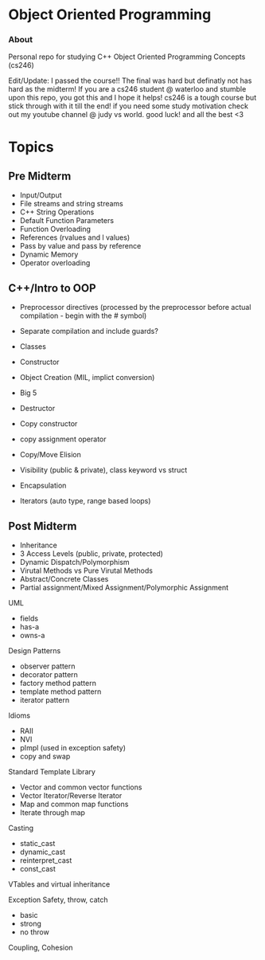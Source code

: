 # Object Oriented Programming

### About 
Personal repo for studying C++ Object Oriented Programming Concepts (cs246)

Edit/Update: 
I passed the course!! The final was hard but definatly not has hard as the midterm! 
If you are a cs246 student @ waterloo and stumble upon this repo, you got this and I hope it helps! cs246 is a tough course but stick through with it till the end! if you need some study motivation check out my youtube channel @ judy vs world.
good luck! and all the best <3

# Topics  

## Pre Midterm
- Input/Output
- File streams and string streams
- C++ String Operations 
- Default Function Parameters
- Function Overloading
- References (rvalues and l values)
- Pass by value and pass by reference
- Dynamic Memory
- Operator overloading

## C++/Intro to OOP
- Preprocessor directives (processed by the preprocessor before actual compilation - begin with the # symbol)
- Separate compilation and include guards?
- Classes
- Constructor
- Object Creation (MIL, implict conversion)

- Big 5
- Destructor
- Copy constructor
- copy assignment operator
- Copy/Move Elision
- Visibility (public & private), class keyword vs struct 
- Encapsulation
- Iterators (auto type, range based loops)

## Post Midterm

- Inheritance
- 3 Access Levels (public, private, protected)
- Dynamic Dispatch/Polymorphism 
- Virutal Methods vs Pure Virutal Methods 
- Abstract/Concrete Classes 
- Partial assignment/Mixed Assignment/Polymorphic Assignment

UML
- fields 
- has-a
- owns-a

Design Patterns
- observer pattern
- decorator pattern
- factory method pattern
- template method pattern
- iterator pattern 

Idioms
- RAII
- NVI
- pImpl (used in exception safety)
- copy and swap

Standard Template Library
- Vector and common vector functions
- Vector Iterator/Reverse Iterator 
- Map and common map functions 
- Iterate through map

Casting 
- static_cast
- dynamic_cast
- reinterpret_cast
- const_cast

VTables and virtual inheritance 

Exception Safety, throw, catch
- basic 
- strong
- no throw

Coupling, Cohesion

